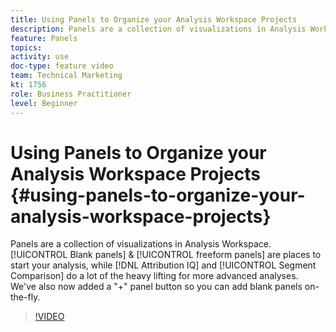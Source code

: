 ```yaml
---
title: Using Panels to Organize your Analysis Workspace Projects
description: Panels are a collection of visualizations in Analysis Workspace. Blank panels and freeform panels are places to start your analysis, while Attribution IQ and Segment Comparison do a lot of the heavy lifting for more advanced analyses. We've also now added a "+" panel button so you can add blank panels on-the-fly.
feature: Panels
topics: 
activity: use
doc-type: feature video
team: Technical Marketing
kt: 1756
role: Business Practitioner
level: Beginner
---
```


# Using Panels to Organize your Analysis Workspace Projects {#using-panels-to-organize-your-analysis-workspace-projects}

Panels are a collection of visualizations in Analysis Workspace. [!UICONTROL Blank panels] & [!UICONTROL freeform panels] are places to start your analysis, while [!DNL Attribution IQ] and [!UICONTROL Segment Comparison] do a lot of the heavy lifting for more advanced analyses. We've also now added a "+" panel button so you can add blank panels on-the-fly.

>[!VIDEO](https://video.tv.adobe.com/v/23388/?quality=12)
